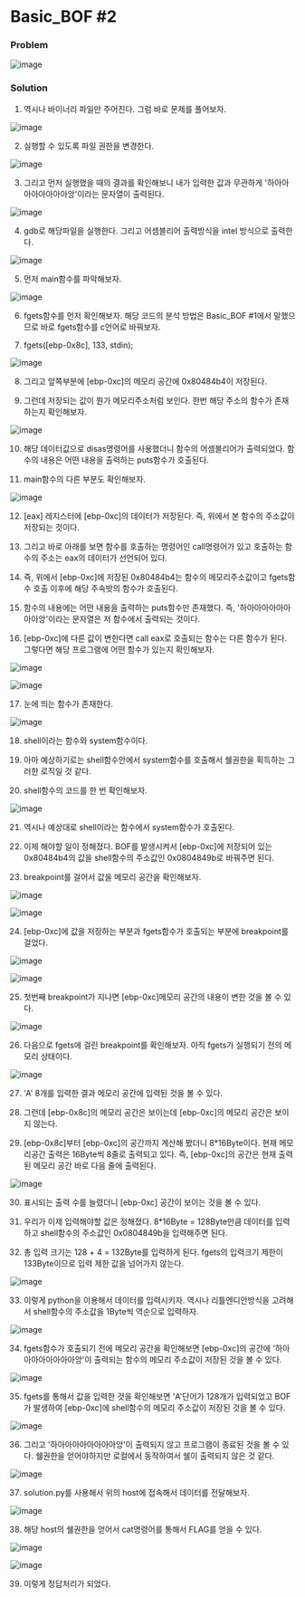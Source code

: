 # Basic_BOF #2

### Problem
![image](https://user-images.githubusercontent.com/53170968/112505012-b5a26e80-8dcf-11eb-9ade-c3e440ca17a8.png)

### Solution
1. 역시나 바이너리 파일만 주어진다. 그럼 바로 문제를 풀어보자.

![image](https://user-images.githubusercontent.com/53170968/112505192-e4204980-8dcf-11eb-83f2-749322b317dc.png)

2. 실행할 수 있도록 파일 권한을 변경한다.

![image](https://user-images.githubusercontent.com/53170968/112505252-f5695600-8dcf-11eb-8a7e-afd84b7e1f71.png)

3. 그리고 먼저 실행했을 때의 결과를 확인해보니 내가 입력한 값과 무관하게 '하아아아아아아아아앙'이라는 문자열이 출력된다.

![image](https://user-images.githubusercontent.com/53170968/112505413-18940580-8dd0-11eb-9454-ec6b59686f41.png)

4. gdb로 해당파일을 실행한다. 그리고 어셈블리어 출력방식을 intel 방식으로 출력한다.

![image](https://user-images.githubusercontent.com/53170968/112505814-7a546f80-8dd0-11eb-8de2-8ecc864d78b7.png)

5. 먼저 main함수를 파악해보자.

![image](https://user-images.githubusercontent.com/53170968/112505888-8fc99980-8dd0-11eb-8e4f-ae5f14bd3a3e.png)

6. fgets함수를 먼저 확인해보자. 해당 코드의 분석 방법은 Basic_BOF #1에서 말했으므로 바로 fgets함수를 c언어로 바꿔보자.

7. fgets([ebp-0x8c], 133, stdin);

![image](https://user-images.githubusercontent.com/53170968/112506177-d7502580-8dd0-11eb-95d9-9860fafaa4a2.png)

8. 그리고 앞쪽부분에 [ebp-0xc]의 메모리 공간에 0x80484b4이 저장된다.

9. 그런데 저장되는 값이 뭔가 메모리주소처럼 보인다. 한번 해당 주소의 함수가 존재하는지 확인해보자.

![image](https://user-images.githubusercontent.com/53170968/112506567-3dd54380-8dd1-11eb-8381-d3335e6f6f8a.png)

10. 해당 데이터값으로 disas명령어를 사용했더니 함수의 어셈블리어가 출력되었다. 함수의 내용은 어떤 내용을 출력하는 puts함수가 호출된다.

11. main함수의 다른 부분도 확인해보자.

![image](https://user-images.githubusercontent.com/53170968/112506937-90166480-8dd1-11eb-9664-058a296fe656.png)

12. [eax] 레지스터에 [ebp-0xc]의 데이터가 저장된다. 즉, 위에서 본 함수의 주소값이 저장되는 것이다.

13. 그리고 바로 아래를 보면 함수를 호출하는 명령어인 call명령어가 있고 호출하는 함수의 주소는 eax의 데이터가 선언되어 있다.

14. 즉, 위에서 [ebp-0xc]에 저장된 0x80484b4는 함수의 메모리주소값이고 fgets함수 호출 이후에 해당 주속밧의 함수가 호출된다.

15. 함수의 내용에는 어떤 내용을 출력하는 puts함수만 존재했다. 즉, '하아아아아아아아아앙'이라는 문자열은 저 함수에서 출력되는 것이다.

16. [ebp-0xc]에 다른 값이 변한다면 call eax로 호출되는 함수는 다른 함수가 된다. 그렇다면 해당 프로그램에 어떤 함수가 있는지 확인해보자.

![image](https://user-images.githubusercontent.com/53170968/112507993-804b5000-8dd2-11eb-959d-5d347bd6aed5.png)

![image](https://user-images.githubusercontent.com/53170968/112507999-82151380-8dd2-11eb-9200-ff5a54de2568.png)

17. 눈에 띄는 함수가 존재한다.

![image](https://user-images.githubusercontent.com/53170968/112508123-9b1dc480-8dd2-11eb-90e4-c38ea36d940d.png)

18. shell이라는 함수와 system함수이다.

19. 아마 예상하기로는 shell함수안에서 system함수를 호출해서 쉘권한을 획득하는 그러한 로직일 것 같다.

20. shell함수의 코드를 한 번 확인해보자.

![image](https://user-images.githubusercontent.com/53170968/112508312-c6081880-8dd2-11eb-8065-e9e21bbe252c.png)

21. 역시나 예상대로 shell이라는 함수에서 system함수가 호출된다.

22. 이제 해야할 일이 정해졌다. BOF를 발생시켜서 [ebp-0xc]에 저장되어 있는 0x80484b4의 값을 shell함수의 주소값인 0x0804849b로 바꿔주면 된다.

23. breakpoint를 걸어서 값을 메모리 공간을 확인해보자.

![image](https://user-images.githubusercontent.com/53170968/112508641-17180c80-8dd3-11eb-99a8-8b8158c7de33.png)

![image](https://user-images.githubusercontent.com/53170968/112508660-197a6680-8dd3-11eb-848c-bf5524109fdd.png)

24. [ebp-0xc]에 값을 저장하는 부분과 fgets함수가 호출되는 부분에 breakpoint를 걸었다.

![image](https://user-images.githubusercontent.com/53170968/112508793-3747cb80-8dd3-11eb-83ef-fb337686104c.png)

![image](https://user-images.githubusercontent.com/53170968/112508806-3a42bc00-8dd3-11eb-95d9-9423d30af5d9.png)

25. 첫번째 breakpoint가 지나면 [ebp-0xc]메모리 공간의 내용이 변한 것을 볼 수 있다.

![image](https://user-images.githubusercontent.com/53170968/112509374-c0f79900-8dd3-11eb-898f-27d8e6977da4.png)

26. 다음으로 fgets에 걸린 breakpoint를 확인해보자. 아직 fgets가 실행되기 전의 메모리 상태이다.

![image](https://user-images.githubusercontent.com/53170968/112509491-dcfb3a80-8dd3-11eb-8e30-c9c0453a128e.png)

27. 'A' 8개를 입력한 결과 메모리 공간에 입력된 것을 볼 수 있다.

28. 그런데 [ebp-0x8c]의 메모리 공간은 보이는데 [ebp-0xc]의 메모리 공간은 보이지 않는다.

29. [ebp-0x8c]부터 [ebp-0xc]의 공간까지 계산해 봤더니 8*16Byte이다. 현재 메모리공간 출력은 16Byte씩 8줄로 출력되고 있다. 즉, [ebp-0xc]의 공간은 현재 출력된 메모리 공간 바로 다음 줄에 출력된다.

![image](https://user-images.githubusercontent.com/53170968/112510116-7aef0500-8dd4-11eb-9d20-4031abde8464.png)

30. 표시되는 출력 수를 늘렸더니 [ebp-0xc] 공간이 보이는 것을 볼 수 있다.

31. 우리가 이제 입력해야할 값은 정해졌다. 8*16Byte = 128Byte만큼 데이터를 입력하고 shell함수의 주소값인 0x0804849b을 입력해주면 된다.

32. 총 입력 크기는 128 + 4 = 132Byte를 입력하게 된다. fgets의 입력크기 제한이 133Byte이므로 입력 제한 값을 넘어가지 않는다.

![image](https://user-images.githubusercontent.com/53170968/112510766-18e2cf80-8dd5-11eb-8f48-12b50212b31b.png)

33. 이렇게 python을 이용해서 데이터를 입력시키자. 역시나 리틀엔디안방식을 고려해서 shell함수의 주소값을 1Byte씩 역순으로 입력하자.

![image](https://user-images.githubusercontent.com/53170968/112510966-4fb8e580-8dd5-11eb-8338-925a76c90559.png)

34. fgets함수가 호출되기 전에 메모리 공간을 확인해보면 [ebp-0xc]의 공간에 '하아아아아아아아아앙'이 출력되는 함수의 메모리 주소값이 저장된 것을 볼 수 있다.

![image](https://user-images.githubusercontent.com/53170968/112511215-8ee73680-8dd5-11eb-8ea1-82c07faf5b9e.png)

35. fgets를 통해서 값을 입력한 것을 확인해보면 'A'단어가 128개가 입력되었고 BOF가 발생하여 [ebp-0xc]에 shell함수의 메모리 주소값이 저장된 것을 볼 수 있다.

![image](https://user-images.githubusercontent.com/53170968/112511596-e9809280-8dd5-11eb-9641-db0448588db8.png)

36. 그리고 '하아아아아아아아아앙'이 출력되지 않고 프로그램이 종료된 것을 볼 수 있다. 쉘권한을 얻어야하지만 로컬에서 동작하여서 쉘이 출력되지 않은 것 같다.

![image](https://user-images.githubusercontent.com/53170968/112511815-1f257b80-8dd6-11eb-9b19-a105bc0d2436.png)

37. solution.py를 사용해서 위의 host에 접속해서 데이터를 전달해보자.

![image](https://user-images.githubusercontent.com/53170968/112511923-37959600-8dd6-11eb-9145-c7cfc61c0950.png)

38. 해당 host의 쉘권한을 얻어서 cat명령어를 통해서 FLAG를 얻을 수 있다.

![image](https://user-images.githubusercontent.com/53170968/112512114-6b70bb80-8dd6-11eb-9b57-eef51755574d.png)

![image](https://user-images.githubusercontent.com/53170968/112512125-6e6bac00-8dd6-11eb-864f-c81957af9ec2.png)

39. 이렇게 정답처리가 되었다.
